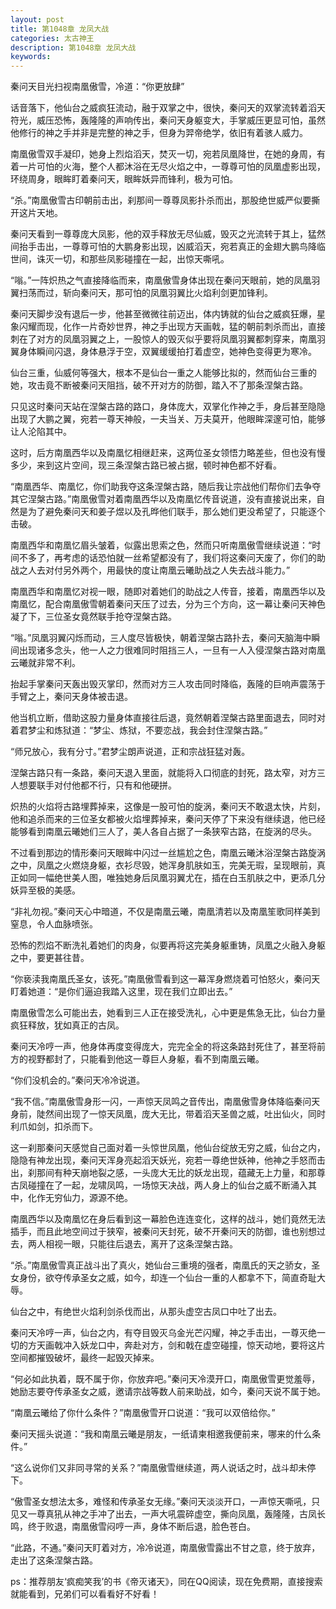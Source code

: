 ```yaml
---
layout: post
title: 第1048章 龙凤大战
categories: 太古神王
description: 第1048章 龙凤大战
keywords:
---
```


秦问天目光扫视南凰傲雪，冷道：“你更放肆”

话音落下，他仙台之威疯狂流动，融于双掌之中，很快，秦问天的双掌流转着滔天符光，威压恐怖，轰隆隆的声响传出，秦问天身躯变大，手掌威压更显可怕，虽然他修行的神之手并非是完整的神之手，但身为羿帝绝学，依旧有着骇人威力。

南凰傲雪双手凝印，她身上烈焰滔天，焚灭一切，宛若凤凰降世，在她的身周，有着一片可怕的火海，整个人都沐浴在无尽火焰之中，一尊尊可怕的凤凰虚影出现，环绕周身，眼眸盯着秦问天，眼眸妖异而锋利，极为可怕。

“杀。”南凰傲雪古印朝前击出，刹那间一尊尊凤影扑杀而出，那股绝世威严似要撕开这片天地。

秦问天看到一尊尊庞大凤影，他的双手释放无尽仙威，毁灭之光流转于其上，猛然间抬手击出，一尊尊可怕的大鹏身影出现，凶威滔天，宛若真正的金翅大鹏鸟降临世间，诛灭一切，和那些凤影碰撞在一起，出惊天嘶吼。

“嗡。”一阵炽热之气直接降临而来，南凰傲雪身体出现在秦问天眼前，她的凤凰羽翼扫荡而过，斩向秦问天，那可怕的凤凰羽翼比火焰利剑更加锋利。

秦问天脚步没有退后一步，他甚至微微往前迈出，体内铸就的仙台之威疯狂爆，星象闪耀而现，化作一片奇妙世界，神之手出现方天画戟，猛的朝前刺杀而出，直接刺在了对方的凤凰羽翼之上，一股惊人的毁灭似乎要将凤凰羽翼都刺穿来，南凰羽翼身体瞬间闪退，身体悬浮于空，双翼缓缓拍打着虚空，她神色变得更为寒冷。

仙台三重，仙威何等强大，根本不是仙台一重之人能够比拟的，然而仙台三重的她，攻击竟不断被秦问天阻挡，破不开对方的防御，踏入不了那条涅槃古路。

只见这时秦问天站在涅槃古路的路口，身体庞大，双掌化作神之手，身后甚至隐隐出现了大鹏之翼，宛若一尊天神般，一夫当关、万夫莫开，他眼眸深邃可怕，能够让人沦陷其中。

这时，后方南凰西华以及南凰忆相继赶来，这两位圣女领悟力略差些，但也没有慢多少，来到这片空间，现三条涅槃古路已被占据，顿时神色都不好看。

“南凰西华、南凰忆，你们助我夺这条涅槃古路，随后我让宗战他们帮你们去争夺其它涅槃古路。”南凰傲雪对着南凰西华以及南凰忆传音说道，没有直接说出来，自然是为了避免秦问天和姜子煜以及孔晔他们联手，那么她们更没希望了，只能逐个击破。

南凰西华和南凰忆眉头皱着，似露出思索之色，然而只听南凰傲雪继续说道：“时间不多了，再考虑的话恐怕就一丝希望都没有了，我们将这秦问天废了，你们的助战之人去对付另外两个，用最快的度让南凰云曦助战之人失去战斗能力。”

南凰西华和南凰忆对视一眼，随即对着她们的助战之人传音，接着，南凰西华以及南凰忆，配合南凰傲雪朝着秦问天压了过去，分为三个方向，这一幕让秦问天神色凝了下，三位圣女竟然联手抢夺涅槃古路。

“嗡。”凤凰羽翼闪烁而动，三人度尽皆极快，朝着涅槃古路扑去，秦问天脑海中瞬间出现诸多念头，他一人之力很难同时阻挡三人，一旦有一人入侵涅槃古路对南凰云曦就非常不利。

抬起手掌秦问天轰出毁灭掌印，然而对方三人攻击同时降临，轰隆的巨响声震荡于手臂之上，秦问天身体被击退。

他当机立断，借助这股力量身体直接往后退，竟然朝着涅槃古路里面退去，同时对着君梦尘和炼狱道：“梦尘、炼狱，不要恋战，我会封住涅槃古路。”

“师兄放心，我有分寸。”君梦尘朗声说道，正和宗战狂猛对轰。

涅槃古路只有一条路，秦问天退入里面，就能将入口彻底的封死，路太窄，对方三人想要联手对付他都不行，只有和他硬拼。

炽热的火焰将古路埋葬掉来，这像是一股可怕的旋涡，秦问天不敢退太快，片刻，他和追杀而来的三位圣女都被火焰埋葬掉来，秦问天停了下来没有继续退，他已经能够看到南凰云曦她们三人了，美人各自占据了一条狭窄古路，在旋涡的尽头。

不过看到那边的情形秦问天眼眸中闪过一丝尴尬之色，南凰云曦沐浴涅槃古路旋涡之中，凤凰之火燃烧身躯，衣衫尽毁，她浑身肌肤如玉，完美无瑕，呈现眼前，真正如同一幅绝世美人图，唯独她身后凤凰羽翼尤在，插在白玉肌肤之中，更添几分妖异至极的美感。

“非礼勿视。”秦问天心中暗道，不仅是南凰云曦，南凰清若以及南凰笙歌同样美到窒息，令人血脉喷张。

恐怖的烈焰不断洗礼着她们的肉身，似要再将这完美身躯重铸，凤凰之火融入身躯之中，要更甚往昔。

“你亵渎我南凰氏圣女，该死。”南凰傲雪看到这一幕浑身燃烧着可怕怒火，秦问天盯着她道：“是你们逼迫我踏入这里，现在我们立即出去。”

南凰傲雪怎么可能出去，她看到三人正在接受洗礼，心中更是焦急无比，仙台力量疯狂释放，犹如真正的古凤。

秦问天冷哼一声，他身体再度变得庞大，完完全全的将这条路封死住了，甚至将前方的视野都封了，只能看到他这一尊巨人身躯，看不到南凰云曦。

“你们没机会的。”秦问天冷冷说道。

“我不信。”南凰傲雪身形一闪，一声惊天凤鸣之音传出，南凰傲雪身体降临秦问天身前，陡然间出现了一惊天凤凰，庞大无比，带着滔天圣兽之威，吐出仙火，同时利爪如剑，扣杀而下。

这一刹那秦问天感觉自己面对着一头惊世凤凰，他仙台绽放无穷之威，仙台之内，隐隐有神龙出现，秦问天浑身亮起滔天妖光，宛若一尊绝世妖神，他神之手怒而击出，刹那间有种天崩地裂之感，一头庞大无比的妖龙出现，蕴藏无上力量，和那尊古凤碰撞在了一起，龙啸凤鸣，一场惊天决战，两人身上的仙台之威不断涌入其中，化作无穷仙力，源源不绝。

南凰西华以及南凰忆在身后看到这一幕脸色连连变化，这样的战斗，她们竟然无法插手，而且此地空间过于狭窄，被秦问天封死，破不开秦问天的防御，谁也别想过去，两人相视一眼，只能往后退去，离开了这条涅槃古路。

“杀。”南凰傲雪真正战斗出了真火，她仙台三重境的强者，南凰氏的天之骄女，圣女身份，欲夺传承圣女之威，如今，却连一个仙台一重的人都拿不下，简直奇耻大辱。

仙台之中，有绝世火焰利剑杀伐而出，从那头虚空古凤口中吐了出去。

秦问天冷哼一声，仙台之内，有夺目毁灭乌金光芒闪耀，神之手击出，一尊灭绝一切的方天画戟冲入妖龙口中，奔赴对方，剑和戟在虚空碰撞，惊天动地，要将这片空间都摧毁破坏，最终一起毁灭掉来。

“何必如此执着，既不属于你，你放弃吧。”秦问天冷漠开口，南凰傲雪更觉羞辱，她励志要夺传承圣女之威，邀请宗战等数人前来助战，如今，秦问天说不属于她。

“南凰云曦给了你什么条件？”南凰傲雪开口说道：“我可以双倍给你。”

秦问天摇头说道：“我和南凰云曦是朋友，一纸请柬相邀我便前来，哪来的什么条件。”

“这么说你们又非同寻常的关系？”南凰傲雪继续道，两人说话之时，战斗却未停下。

“傲雪圣女想法太多，难怪和传承圣女无缘。”秦问天淡淡开口，一声惊天嘶吼，只见又一尊真犼从神之手冲了出去，一声大吼震碎虚空，撕向凤凰，轰隆隆，古凤长鸣，终于败退，南凰傲雪闷哼一声，身体不断后退，脸色苍白。

“此路，不通。”秦问天盯着对方，冷冷说道，南凰傲雪露出不甘之意，终于放弃，走出了这条涅槃古路。

ps：推荐朋友‘疯痴笑我’的书《帝灭诸天》，同在QQ阅读，现在免费期，直接搜索就能看到，兄弟们可以看看好不好看！
